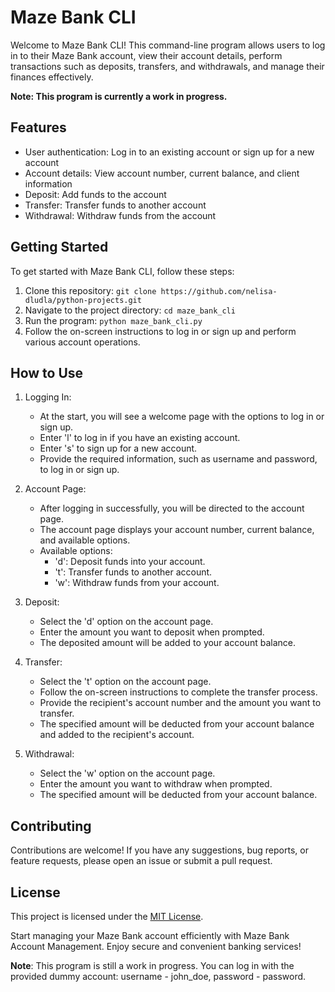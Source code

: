 # Maze Bank CLI

Welcome to Maze Bank CLI! This command-line program allows users to log in to their Maze Bank account, view their account details, perform transactions such as deposits, transfers, and withdrawals, and manage their finances effectively.

**Note: This program is currently a work in progress.**

## Features

- User authentication: Log in to an existing account or sign up for a new account
- Account details: View account number, current balance, and client information
- Deposit: Add funds to the account
- Transfer: Transfer funds to another account
- Withdrawal: Withdraw funds from the account

## Getting Started

To get started with Maze Bank CLI, follow these steps:

1. Clone this repository: `git clone https://github.com/nelisa-dludla/python-projects.git`
2. Navigate to the project directory: `cd maze_bank_cli`
3. Run the program: `python maze_bank_cli.py`
4. Follow the on-screen instructions to log in or sign up and perform various account operations.

## How to Use

1. Logging In:
   - At the start, you will see a welcome page with the options to log in or sign up.
   - Enter 'l' to log in if you have an existing account.
   - Enter 's' to sign up for a new account.
   - Provide the required information, such as username and password, to log in or sign up.

2. Account Page:
   - After logging in successfully, you will be directed to the account page.
   - The account page displays your account number, current balance, and available options.
   - Available options:
     - 'd': Deposit funds into your account.
     - 't': Transfer funds to another account.
     - 'w': Withdraw funds from your account.

3. Deposit:
   - Select the 'd' option on the account page.
   - Enter the amount you want to deposit when prompted.
   - The deposited amount will be added to your account balance.

4. Transfer:
   - Select the 't' option on the account page.
   - Follow the on-screen instructions to complete the transfer process.
   - Provide the recipient's account number and the amount you want to transfer.
   - The specified amount will be deducted from your account balance and added to the recipient's account.

5. Withdrawal:
   - Select the 'w' option on the account page.
   - Enter the amount you want to withdraw when prompted.
   - The specified amount will be deducted from your account balance.

## Contributing

Contributions are welcome! If you have any suggestions, bug reports, or feature requests, please open an issue or submit a pull request.

## License

This project is licensed under the [MIT License](LICENSE).

Start managing your Maze Bank account efficiently with Maze Bank Account Management. Enjoy secure and convenient banking services!

**Note**: This program is still a work in progress. You can log in with the provided dummy account: username - john_doe, password - password.
